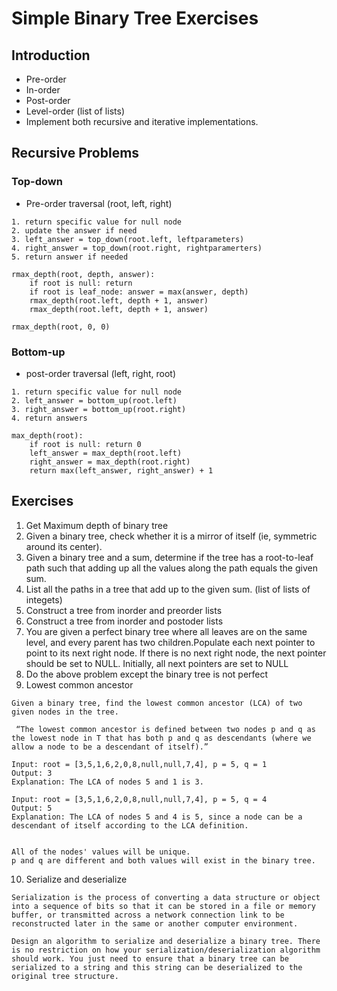 # Simple Binary Tree Exercises

## Introduction
- Pre-order
- In-order
- Post-order
- Level-order (list of lists)
- Implement both recursive and iterative implementations.

## Recursive Problems

### Top-down
- Pre-order traversal (root, left, right)

```
1. return specific value for null node
2. update the answer if need
3. left_answer = top_down(root.left, leftparameters)
4. right_answer = top_down(root.right, rightparamerters)
5. return answer if needed

rmax_depth(root, depth, answer):
    if root is null: return
    if root is leaf_node: answer = max(answer, depth)
    rmax_depth(root.left, depth + 1, answer)
    rmax_depth(root.left, depth + 1, answer)

rmax_depth(root, 0, 0)
```
### Bottom-up
- post-order traversal (left, right, root)
```
1. return specific value for null node
2. left_answer = bottom_up(root.left)
3. right_answer = bottom_up(root.right)
4. return answers

max_depth(root):
    if root is null: return 0
    left_answer = max_depth(root.left)
    right_answer = max_depth(root.right)
    return max(left_answer, right_answer) + 1
```

## Exercises
1. Get Maximum depth of binary tree
2. Given a binary tree, check whether it is a mirror of itself (ie, symmetric around its center).
3. Given a binary tree and a sum, determine if the tree has a root-to-leaf path such that adding up all the values along the path equals the given sum.
4. List all the paths in a tree that add up to the given sum. (list of lists of integets)
5. Construct a tree from inorder and preorder lists
6. Construct a tree from inorder and postoder lists
7. You are given a perfect binary tree where all leaves are on the same level, and every parent has two children.Populate each next pointer to point to its next right node. If there is no next right node, the next pointer should be set to NULL. Initially, all next pointers are set to NULL
8. Do the above problem except the binary tree is not perfect
9. Lowest common ancestor

```
Given a binary tree, find the lowest common ancestor (LCA) of two given nodes in the tree.

 “The lowest common ancestor is defined between two nodes p and q as the lowest node in T that has both p and q as descendants (where we allow a node to be a descendant of itself).”

Input: root = [3,5,1,6,2,0,8,null,null,7,4], p = 5, q = 1
Output: 3
Explanation: The LCA of nodes 5 and 1 is 3.

Input: root = [3,5,1,6,2,0,8,null,null,7,4], p = 5, q = 4
Output: 5
Explanation: The LCA of nodes 5 and 4 is 5, since a node can be a descendant of itself according to the LCA definition.


All of the nodes' values will be unique.
p and q are different and both values will exist in the binary tree.

```
10. Serialize and deserialize
```
Serialization is the process of converting a data structure or object into a sequence of bits so that it can be stored in a file or memory buffer, or transmitted across a network connection link to be reconstructed later in the same or another computer environment.

Design an algorithm to serialize and deserialize a binary tree. There is no restriction on how your serialization/deserialization algorithm should work. You just need to ensure that a binary tree can be serialized to a string and this string can be deserialized to the original tree structure.
```
